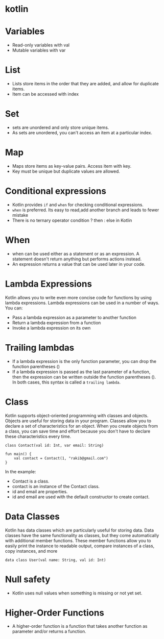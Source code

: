 # kotlin

# Variables

- Read-only variables with val
- Mutable variables with var

# List

- Lists store items in the order that they are added, and allow for duplicate items.
- Item can be accessed with index

# Set

- sets are unordered and only store unique items.
- As sets are unordered, you can't access an item at a particular index.

# Map

- Maps store items as key-value pairs. Access item with key.
- Key must be unique but duplicate values are allowed.

# Conditional expressions

- Kotlin provides `if` and `when` for checking conditional expressions.
- `when` is preferred. Its easy to read,add another branch and leads to fewer mistake
- There is no ternary operator condition ? then : else in Kotlin

# When

- when can be used either as a statement or as an expression. A statement doesn't return anything but performs actions
  instead.
- An expression returns a value that can be used later in your code.

# Lambda Expressions

Kotlin allows you to write even more concise code for functions by using lambda expressions.
Lambda expressions can be used in a number of ways. You can:

- Pass a lambda expression as a parameter to another function
- Return a lambda expression from a function
- Invoke a lambda expression on its own

# Trailing lambdas

- If a lambda expression is the only function parameter, you can drop the function parentheses ()
- If a lambda expression is passed as the last parameter of a function, then the expression can be written outside the
  function parentheses ().
  In both cases, this syntax is called a `trailing lambda`.

# Class

Kotlin supports object-oriented programming with classes and objects. Objects are useful for storing data in your
program. Classes allow you to declare a set of characteristics for an object. When you create objects from a class, you
can save time and effort because you don't have to declare these characteristics every time.

```
class Contact(val id: Int, var email: String)

fun main() {
    val contact = Contact(1, "rakib@gmail.com")
}

```

In the example:

- Contact is a class.
- contact is an instance of the Contact class.
- id and email are properties.
- id and email are used with the default constructor to create contact.

# Data Classes

Kotlin has data classes which are particularly useful for storing data.
Data classes have the same functionality as classes, but they come automatically with additional member functions. These
member functions allow you to easily print the instance to readable output, compare instances of a class, copy
instances, and more

```
data class User(val name: String, val id: Int)
```

# Null safety

- Kotlin uses null values when something is missing or not yet set.

# Higher-Order Functions

- A higher-order function is a function that takes another function as parameter and/or returns a function.
